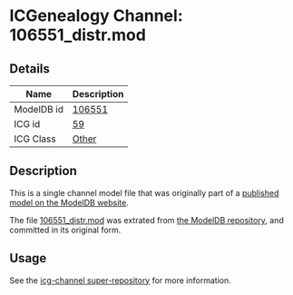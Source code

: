 # ICGenealogy Channel: 106551\_distr.mod

## Details

Name | Description
---- | -----------
ModelDB id | [106551](http://senselab.med.yale.edu/ModelDB/ShowModel.cshtml?model=106551)
ICG id | [59](http://icg.neurotheory.ox.ac.uk/channels/other/59)
ICG Class | [Other](http://icg.neurotheory.ox.ac.uk/channels/other)

## Description

This is a single channel model file that was originally part of a [published model on the ModelDB website](http://senselab.med.yale.edu/mModelDB/ShowModel.cshtml?model=106551).

The file [106551\_distr.mod](106551_distr.mod) was extrated from [the ModelDB repository](http://senselab.med.yale.edu/ModelDB/ShowModel.cshtml?model=106551), and committed in its original form.

## Usage

See the [icg-channel super-repository](https://github.com/icgenealogy/icg-channels) for more information.